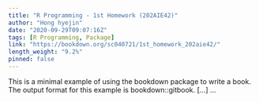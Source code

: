 ```yaml
---
title: "R Programming - 1st Homework (202AIE42)"
author: "Hong hyejin"
date: "2020-09-29T09:07:16Z"
tags: [R Programming, Package]
link: "https://bookdown.org/sc040721/1st_homework_202aie42/"
length_weight: "9.2%"
pinned: false
---
```


This is a minimal example of using the bookdown package to write a book. The output format for this example is bookdown::gitbook. [...]  ...
